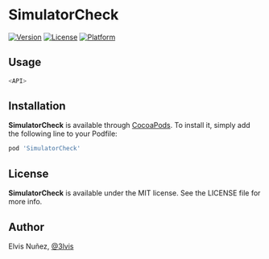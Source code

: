 # SimulatorCheck

[![Version](https://img.shields.io/cocoapods/v/SimulatorCheck.svg?style=flat)](http://cocoadocs.org/docsets/SimulatorCheck)
[![License](https://img.shields.io/cocoapods/l/SimulatorCheck.svg?style=flat)](http://cocoadocs.org/docsets/SimulatorCheck)
[![Platform](https://img.shields.io/cocoapods/p/SimulatorCheck.svg?style=flat)](http://cocoadocs.org/docsets/SimulatorCheck)

## Usage

```swift
<API>
```

## Installation

**SimulatorCheck** is available through [CocoaPods](http://cocoapods.org). To install
it, simply add the following line to your Podfile:

```ruby
pod 'SimulatorCheck'
```

## License

**SimulatorCheck** is available under the MIT license. See the LICENSE file for more info.

## Author

Elvis Nuñez, [@3lvis](https://twitter.com/3lvis)
